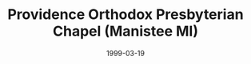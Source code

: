 ---
date: &id001 1999-03-19
end_date: null
location:
  address: 180 Memorial Drive
  city: Manistee
  state: MI
minister:
- end: 2006-01-01
  name: Kenneth Hovingh
  start: 2003-01-01
  type: Organizing Pastor
- end: 2015-01-01
  name: Markus Jeromin
  start: 2010-01-01
  type: Organizing Pastor
ministers:
- Kenneth Hovingh
- Markus Jeromin
name: Providence Orthodox Presbyterian Chapel
names:
- end: null
  name: Providence Orthodox Presbyterian Chapel
  start: 1999-03-19
origination_date: *id001
raw_data: "MI Manistee\nProvidence Orthodox Presbyterian Chapel (March 19, 1999\u2013\
  \ )\n180 Memorial Drive\nOrg. Pastors: Kenneth Hovingh, 2003\u20136\nMarkus Jeromin,\
  \ 2010\u201315"
received_from: null
states:
- MI
status:
  active: true
  end_date: null
  reason: null
  received_from: null
  withdrawal_to: null
title: Providence Orthodox Presbyterian Chapel (Manistee MI)
year_established:
- 1999

---